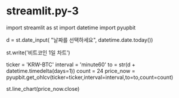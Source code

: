 # streamlit.py-3
import streamlit as st
import datetime
import pyupbit

d = st.date_input(
    "날짜를 선택하세요",
    datetime.date.today())

st.write('비트코인 1일 차트')

ticker = 'KRW-BTC'
interval = 'minute60'
to = str(d + datetime.timedelta(days=1))
count = 24
price_now = pyupbit.get_ohlcv(ticker=ticker,interval=interval,to=to,count=count)

st.line_chart(price_now.close)
